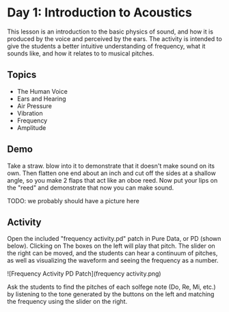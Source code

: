 Day 1: Introduction to Acoustics
================================

This lesson is an introduction to the basic physics of sound, and how it is
produced by the voice and perceived by the ears. The activity is intended to
give the students a better intuitive understanding of frequency, what it sounds
like, and how it relates to to musical pitches.

Topics
------

* The Human Voice
* Ears and Hearing
* Air Pressure
* Vibration
* Frequency
* Amplitude

Demo
----

Take a straw. blow into it to demonstrate that it doesn't make sound on its
own.  Then flatten one end about an inch and cut off the sides at a shallow
angle, so you make 2 flaps that act like an oboe reed. Now put your lips on the
"reed" and demonstrate that now you can make sound.

TODO: we probably should have a picture here

Activity
--------

Open the included "frequency activity.pd" patch in Pure Data, or PD (shown
below). Clicking on The boxes on the left will play that pitch. The slider on
the right can be moved, and the students can hear a continuum of pitches, as
well as visualizing the waveform and seeing the frequency as a number.

![Frequency Activity PD Patch](frequency activity.png)

Ask the students to find the pitches of each solfege note (Do, Re, Mi, etc.) by
listening to the tone generated by the buttons on the left and matching the
frequency using the slider on the right.
